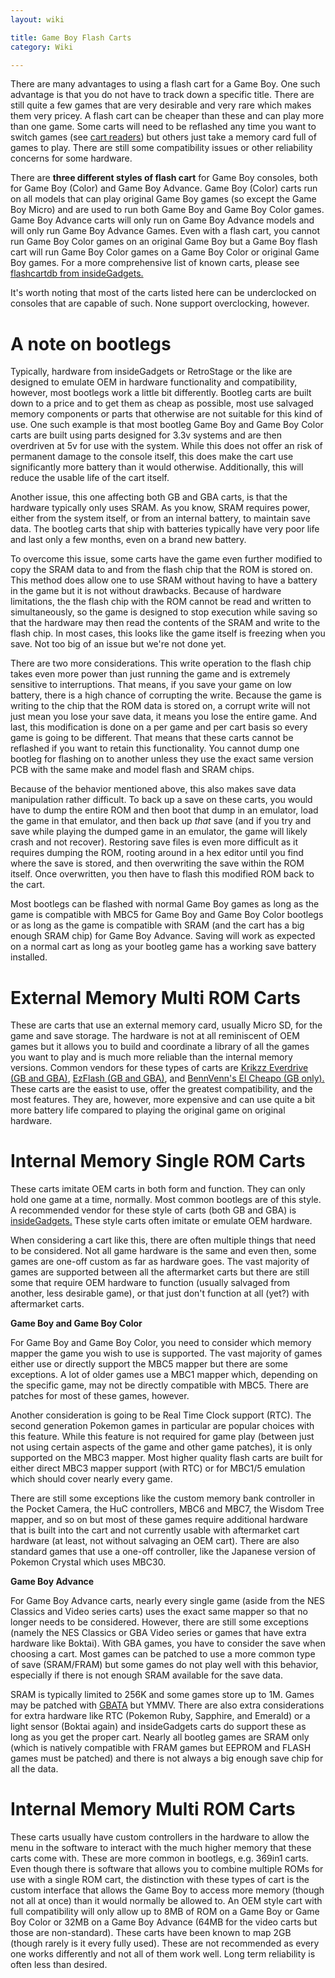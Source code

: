 ```yaml
---
layout: wiki

title: Game Boy Flash Carts
category: Wiki

---
```


There are many advantages to using a flash cart for a Game Boy. One such advantage is that you do not have to track down a specific title. There are still quite a few games that are very desirable and very rare which makes them very pricey. A flash cart can be cheaper than these and can play more than one game. Some carts will need to be reflashed any time you want to switch games (see [cart readers](cartreaders)) but others just take a memory card full of games to play. There are still some compatibility issues or other reliability concerns for some hardware.

There are **three different styles of flash cart** for Game Boy consoles, both for Game Boy (Color) and Game Boy Advance. Game Boy (Color) carts run on all models that can play original Game Boy games (so except the Game Boy Micro) and are used to run both Game Boy and Game Boy Color games. Game Boy Advance carts will only run on Game Boy Advance models and will only run Game Boy Advance Games. Even with a flash cart, you cannot run Game Boy Color games on an original Game Boy but a Game Boy flash cart will run Game Boy Color games on a Game Boy Color or original Game Boy games. For a more comprehensive list of known carts, please see [flashcartdb from insideGadgets.](https://flashcartdb.com)

It's worth noting that most of the carts listed here can be underclocked on consoles that are capable of such. None support overclocking, however. 

# A note on bootlegs

Typically, hardware from insideGadgets or RetroStage or the like are designed to emulate OEM in hardware functionality and compatibility, however, most bootlegs work a little bit differently. Bootleg carts are built down to a price and to get them as cheap as possible, most use salvaged memory components or parts that otherwise are not suitable for this kind of use. One such example is that most bootleg Game Boy and Game Boy Color carts are built using parts designed for 3.3v systems and are then overdriven at 5v for use with the system. While this does not offer an risk of permanent damage to the console itself, this does make the cart use significantly more battery than it would otherwise. Additionally, this will reduce the usable life of the cart itself. 

Another issue, this one affecting both GB and GBA carts, is that the hardware typically only uses SRAM. As you know, SRAM requires power, either from the system itself, or from an internal battery, to maintain save data. The bootleg carts that ship with batteries typically have very poor life and last only a few months, even on a brand new battery. 

To overcome this issue, some carts have the game even further modified to copy the SRAM data to and from the flash chip that the ROM is stored on. This method does allow one to use SRAM without having to have a battery in the game but it is not without drawbacks. Because of hardware limitations, the the flash chip with the ROM cannot be read and written to simultaneously, so the game is designed to stop execution while saving so that the hardware may then read the contents of the SRAM and write to the flash chip. In most cases, this looks like the game itself is freezing when you save. Not too big of an issue but we're not done yet. 

There are two more considerations. This write operation to the flash chip takes even more power than just running the game and is extremely sensitive to interruptions. That means, if you save your game on low battery, there is a high chance of corrupting the write. Because the game is writing to the chip that the ROM data is stored on, a corrupt write will not just mean you lose your save data, it means you lose the entire game. And last, this modification is done on a per game and per cart basis so every game is going to be different. That means that these carts cannot be reflashed if you want to retain this functionality. You cannot dump one bootleg for flashing on to another unless they use the exact same version PCB with the same make and model flash and SRAM chips. 

Because of the behavior mentioned above, this also makes save data manipulation rather difficult. To back up a save on these carts, you would have to dump the entire ROM and then boot that dump in an emulator, load the game in that emulator, and then back up *that* save (and if you try and save while playing the dumped game in an emulator, the game will likely crash and not recover). Restoring save files is even more difficult as it requires dumping the ROM, rooting around in a hex editor until you find where the save is stored, and then overwriting the save within the ROM itself. Once overwritten, you then have to flash this modified ROM back to the cart. 

Most bootlegs can be flashed with normal Game Boy games as long as the game is compatible with MBC5 for Game Boy and Game Boy Color bootlegs or as long as the game is compatible with SRAM (and the cart has a big enough SRAM chip) for Game Boy Advance. Saving will work as expected on a normal cart as long as your bootleg game has a working save battery installed. 

# External Memory Multi ROM Carts

These are carts that use an external memory card, usually Micro SD, for the game and save storage. The hardware is not at all reminiscent of OEM games but it allows you to build and coordinate a library of all the games you want to play and is much more reliable than the internal memory versions. Common vendors for these types of carts are [Krikzz Everdrive (GB and GBA)](https://everdrive.me/cartridges/), [EzFlash (GB and GBA)](http://www.ezflash.cn/), and [BennVenn's El Cheapo (GB only).](https://bennvenn.myshopify.com/collections/flash-carts) These carts are the easist to use, offer the greatest compatibility, and the most features. They are, however, more expensive and can use quite a bit more battery life compared to playing the original game on original hardware. 


# Internal Memory Single ROM Carts

These carts imitate OEM carts in both form and function. They can only hold one game at a time, normally. Most common bootlegs are of this style. A recommended vendor for these style of carts (both GB and GBA) is [insideGadgets.](https://shop.insidegadgets.com/) These style carts often imitate or emulate OEM hardware. 

When considering a cart like this, there are often multiple things that need to be considered. Not all game hardware is the same and even then, some games are one-off custom as far as hardware goes. The vast majority of games are supported between all the aftermarket carts but there are still some that require OEM hardware to function (usually salvaged from another, less desirable game), or that just don't function at all (yet?) with aftermarket carts. 

**Game Boy and Game Boy Color**

For Game Boy and Game Boy Color, you need to consider which memory mapper the game you wish to use is supported. The vast majority of games either use or directly support the MBC5 mapper but there are some exceptions. A lot of older games use a MBC1 mapper which, depending on the specific game, may not be directly compatible with MBC5. There are patches for most of these games, however. 

Another consideration is going to be Real Time Clock support (RTC). The second generation Pokemon games in particular are popular choices with this feature. While this feature is not required for game play (between just not using certain aspects of the game and other game patches), it is only supported on the MBC3 mapper. Most higher quality flash carts are built for either direct MBC3 mapper support (with RTC) or for MBC1/5 emulation which should cover nearly every game. 

There are still some exceptions like the custom memory bank controller in the Pocket Camera, the HuC controllers, MBC6 and MBC7, the Wisdom Tree mapper, and so on but most of these games require additional hardware that is built into the cart and not currently usable with aftermarket cart hardware (at least, not without salvaging an OEM cart). There are also standard games that use a one-off controller, like the Japanese version of Pokemon Crystal which uses MBC30. 

**Game Boy Advance**

For Game Boy Advance carts, nearly every single game (aside from the NES Classics and Video series carts) uses the exact same mapper so that no longer needs to be considered. However, there are still some exceptions (namely the NES Classics or GBA Video series or games that have extra hardware like Boktai). With GBA games, you have to consider the save when choosing a cart. Most games can be patched to use a more common type of save (SRAM/FRAM) but some games do not play well with this behavior, especially if there is not enough SRAM available for the save data. 

SRAM is typically limited to 256K and some games store up to 1M. Games may be patched with [GBATA](https://digiex.net/threads/gbata-gameboy-advance-tool-rom-patch-into-remover-header-info-sram-save-patch.15059/) but YMMV. There are also extra considerations for extra hardware like RTC (Pokemon Ruby, Sapphire, and Emerald) or a light sensor (Boktai again) and insideGadgets carts do support these as long as you get the proper cart. Nearly all bootleg games are SRAM only (which is natively compatible with FRAM games but EEPROM and FLASH games must be patched) and there is not always a big enough save chip for all the data. 

# Internal Memory Multi ROM Carts

These carts usually have custom controllers in the hardware to allow the menu in the software to interact with the much higher memory that these carts come with. These are more common in bootlegs, e.g. 369in1 carts. Even though there is software that allows you to combine multiple ROMs for use with a single ROM cart, the distinction with these types of cart is the custom interface that allows the Game Boy to access more memory (though not all at once) than it would normally be allowed to. An OEM style cart with full compatibility will only allow up to 8MB of ROM on a Game Boy or Game Boy Color or 32MB on a Game Boy Advance (64MB for the video carts but those are non-standard). These carts have been known to map 2GB (though rarely is it every fully used). These are not recommended as every one works differently and not all of them work well. Long term reliability is often less than desired. 
